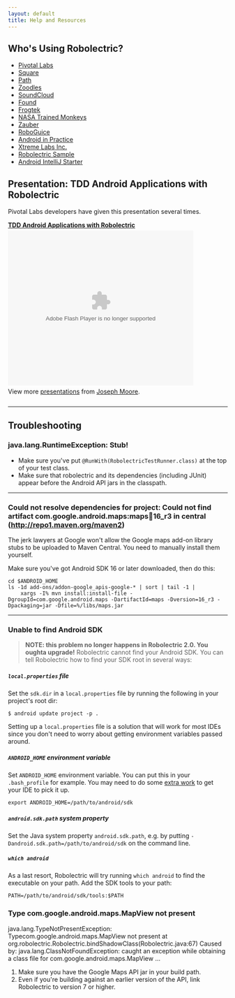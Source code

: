 ```yaml
---
layout: default
title: Help and Resources
---
```


## Who's Using Robolectric?
* [Pivotal Labs](http://pivotallabs.com/ "Pivotal Labs: Home")
* [Square](https://squareup.com/)
* [Path](http://www.path.com/ "Path")
* [Zoodles](http://www.zoodles.com/home/marketing "Zoodles: A safe Kid Mode&#153; for every device")
* [SoundCloud](https://market.android.com/details?id=com.soundcloud.android)
* [Found](http://beta.getfoundapp.com/ "Found &ndash; See where your friends are going.")
* [Frogtek](http://frogtek.org/ "Frogtek")
* [NASA Trained Monkeys](http://www.nasatrainedmonkeys.com/ "NASA Trained Monkeys")
* [Zauber](http://www.zaubersoftware.com/en/home/ "Zauber | Software Development Outsourcing")
* [RoboGuice](http://code.google.com/p/roboguice/ "roboguice - Google Guice on Android - Google Project Hosting")
* [Android in Practice](http://code.google.com/p/android-in-practice/ "android-in-practice -Source code and demo apps for the Manning book &quot;Android in Practice&quot; - Google Project Hosting")
* [Xtreme Labs Inc.](http://www.xtremelabs.com/ "Mobile App Development | Blackberry Apps| iPhone Apps | Xtreme Labs Inc.")
* [Robolectric Sample](https://github.com/robolectric/RobolectricSample)
* [Android IntelliJ Starter](https://github.com/pivotal/AndroidIntelliJStarter)

## Presentation: TDD Android Applications with Robolectric
Pivotal Labs developers have given this presentation several times.

<div style="width:425px" id="__ss_8857513"><strong style="display:block;margin:12px 0 4px"><a href="http://www.slideshare.net/joemoore1/tdd-android-applications-with-robolectric" title="TDD Android Applications with Robolectric">TDD Android Applications with Robolectric</a></strong><object id="__sse8857513" width="425" height="355"><param name="movie" value="http://static.slidesharecdn.com/swf/ssplayer2.swf?doc=tddandroidwithrobolectric-110815140800-phpapp01&amp;stripped_title=tdd-android-applications-with-robolectric&amp;userName=joemoore1" /><param name="allowFullScreen" value="true"/><param name="allowScriptAccess" value="always"/><embed name="__sse8857513" src="http://static.slidesharecdn.com/swf/ssplayer2.swf?doc=tddandroidwithrobolectric-110815140800-phpapp01&amp;stripped_title=tdd-android-applications-with-robolectric&amp;userName=joemoore1" type="application/x-shockwave-flash" allowscriptaccess="always" allowfullscreen="true" width="425" height="355"></embed></object><div style="padding:5px 0 12px">View more <a href="http://www.slideshare.net/">presentations</a> from <a href="http://www.slideshare.net/joemoore1">Joseph Moore</a>.</div></div>

-----

## Troubleshooting

### java.lang.RuntimeException: Stub!

* Make sure you've put `@RunWith(RobolectricTestRunner.class)` at the top of your test class.
* Make sure that robolectric and its dependencies (including JUnit) appear before the Android API jars in the classpath.

----

### Could not resolve dependencies for project: Could not find artifact com.google.android.maps:maps:jar:16_r3 in central (http://repo1.maven.org/maven2)

The jerk lawyers at Google won't allow the Google maps add-on library stubs to be uploaded to Maven Central. You need to manually install them yourself.

Make sure you've got Android SDK 16 or later downloaded, then do this:

    cd $ANDROID_HOME
    ls -1d add-ons/addon-google_apis-google-* | sort | tail -1 |
        xargs -I% mvn install:install-file -DgroupId=com.google.android.maps -DartifactId=maps -Dversion=16_r3 -Dpackaging=jar -Dfile=%/libs/maps.jar

----

### Unable to find Android SDK
> **NOTE: this problem no longer happens in Robolectric 2.0. You oughta upgrade!**
Robolectric cannot find your Android SDK. You can tell Robolectric how to find your SDK root in several ways:

##### `local.properties` file
Set the `sdk.dir` in a `local.properties` file by running the following in your project's root dir:

    $ android update project -p .

 Setting up a `local.properties` file is a solution that will work for most IDEs since you don't need to worry about getting environment variables passed around.

##### `ANDROID_HOME` environment variable
Set `ANDROID_HOME` environment variable. You can put this in your `.bash_profile` for example. You may need to do some [extra work](http://www.dowdandassociates.com/content/howto-set-environment-variable-mac-os-x-etclaunchdconf) to get your IDE to pick it up.

    export ANDROID_HOME=/path/to/android/sdk

##### `android.sdk.path` system property
Set the Java system property `android.sdk.path`, e.g. by putting `-Dandroid.sdk.path=/path/to/android/sdk` on the command line.

##### `which android`
As a last resort, Robolectric will try running `which android` to find the executable on your path. Add the SDK tools to your path:

    PATH=/path/to/android/sdk/tools:$PATH

### Type com.google.android.maps.MapView not present

<div class="stacktrace">java.lang.TypeNotPresentException: Typecom.google.android.maps.MapView not present
       at org.robolectric.Robolectric.bindShadowClass(Robolectric.java:67)
Caused by: java.lang.ClassNotFoundException: caught an exception while obtaining a class file for com.google.android.maps.MapView
...
</div>

1. Make sure you have the Google Maps API jar in your build path.
2. Even if you're building against an earlier version of the API, link Robolectric to version 7 or higher.
